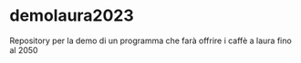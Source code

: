 # demolaura2023
Repository per la demo di un programma che farà offrire i caffè a laura fino al 2050
